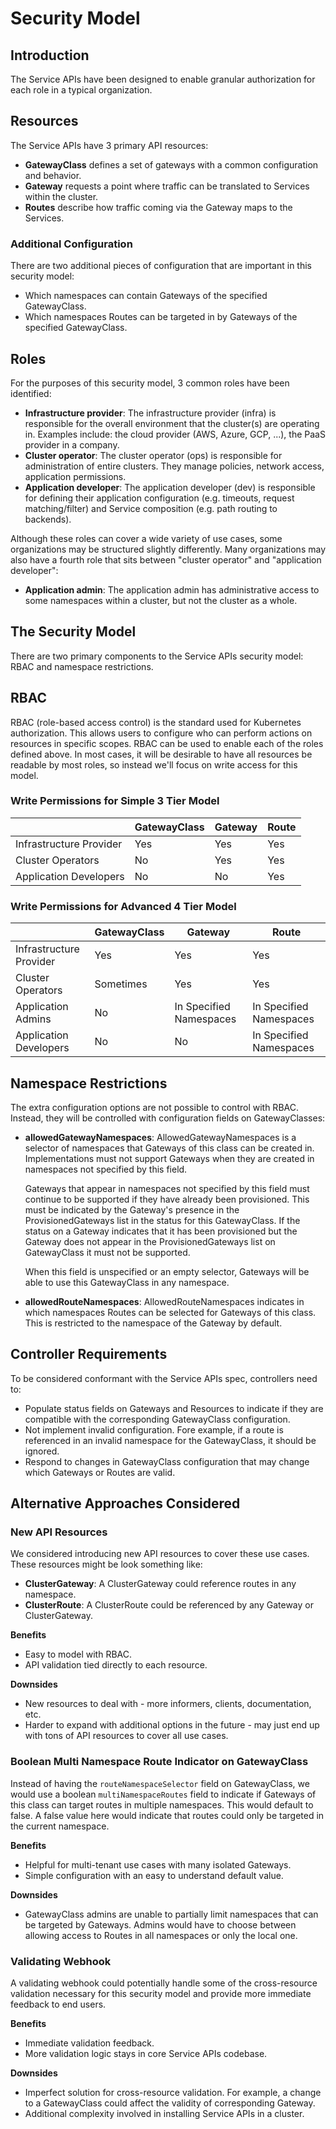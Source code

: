 # Security Model

## Introduction
The Service APIs have been designed to enable granular authorization for each
role in a typical organization. 

## Resources
The Service APIs have 3 primary API resources:

* **GatewayClass** defines a set of gateways with a common configuration and
  behavior.
* **Gateway** requests a point where traffic can be translated to Services
  within the cluster.
* **Routes** describe how traffic coming via the Gateway maps to the Services.

### Additional Configuration
There are two additional pieces of configuration that are important in this
security model:

* Which namespaces can contain Gateways of the specified GatewayClass.
* Which namespaces Routes can be targeted in by Gateways of the specified
  GatewayClass.

## Roles
For the purposes of this security model, 3 common roles have been identified:

* **Infrastructure provider**: The infrastructure provider (infra) is
  responsible for the overall environment that the cluster(s) are operating in.
  Examples include: the cloud provider (AWS, Azure, GCP, ...), the PaaS provider
  in a company.
* **Cluster operator**: The cluster operator (ops) is responsible for
  administration of entire clusters. They manage policies, network access,
  application permissions.
* **Application developer**: The application developer (dev) is responsible for
  defining their application configuration (e.g. timeouts, request
  matching/filter) and Service composition (e.g. path routing to backends). 

Although these roles can cover a wide variety of use cases, some organizations
may be structured slightly differently. Many organizations may also have a
fourth role that sits between "cluster operator" and "application developer":

* **Application admin**: The application admin has administrative access to some
  namespaces within a cluster, but not the cluster as a whole.

## The Security Model
There are two primary components to the Service APIs security model: RBAC and
namespace restrictions.

## RBAC
RBAC (role-based access control) is the standard used for Kubernetes
authorization. This allows users to configure who can perform actions on
resources in specific scopes. RBAC can be used to enable each of the roles
defined above. In most cases, it will be desirable to have all resources be
readable by most roles, so instead we'll focus on write access for this model.

### Write Permissions for Simple 3 Tier Model 
| | GatewayClass | Gateway | Route |
|-|-|-|-|
| Infrastructure Provider | Yes | Yes | Yes |
| Cluster Operators | No | Yes | Yes |
| Application Developers | No | No | Yes |

### Write Permissions for Advanced 4 Tier Model 
| | GatewayClass | Gateway | Route |
|-|-|-|-|
| Infrastructure Provider | Yes | Yes | Yes |
| Cluster Operators | Sometimes | Yes | Yes |
| Application Admins | No | In Specified Namespaces | In Specified Namespaces |
| Application Developers | No | No | In Specified Namespaces |

## Namespace Restrictions
The extra configuration options are not possible to control with RBAC. Instead,
they will be controlled with configuration fields on GatewayClasses:

* **allowedGatewayNamespaces**: AllowedGatewayNamespaces is a selector of
  namespaces that Gateways of this class can be created in. Implementations must
  not support Gateways when they are created in namespaces not specified by this
  field.

  Gateways that appear in namespaces not specified by this field must continue
  to be supported if they have already been provisioned. This must be indicated
  by the Gateway's presence in the ProvisionedGateways list in the status for
  this GatewayClass. If the status on a Gateway indicates that it has been
  provisioned but the Gateway does not appear in the ProvisionedGateways list on
  GatewayClass it must not be supported.

  When this field is unspecified or an empty selector, Gateways will be able to
  use this GatewayClass in any namespace.

* **allowedRouteNamespaces**: AllowedRouteNamespaces indicates in which
  namespaces Routes can be selected for Gateways of this class. This is
  restricted to the namespace of the Gateway by default.
  
## Controller Requirements
To be considered conformant with the Service APIs spec, controllers need to:

* Populate status fields on Gateways and Resources to indicate if they are
  compatible with the corresponding GatewayClass configuration.
* Not implement invalid configuration. Fore example, if a route is referenced in
  an invalid namespace for the GatewayClass, it should be ignored. 
* Respond to changes in GatewayClass configuration that may change which
  Gateways or Routes are valid.

## Alternative Approaches Considered
### New API Resources
We considered introducing new API resources to cover these use cases. These
resources might be look something like:

* **ClusterGateway**: A ClusterGateway could reference routes in any namespace.
* **ClusterRoute**: A ClusterRoute could be referenced by any Gateway or
  ClusterGateway.

**Benefits**

* Easy to model with RBAC.
* API validation tied directly to each resource.

**Downsides**

* New resources to deal with - more informers, clients, documentation, etc.
* Harder to expand with additional options in the future - may just end up with
  tons of API resources to cover all use cases.

### Boolean Multi Namespace Route Indicator on GatewayClass
Instead of having the `routeNamespaceSelector` field on GatewayClass, we would
use a boolean `multiNamespaceRoutes` field to indicate if Gateways of this class
can target routes in multiple namespaces. This would default to false. A false
value here would indicate that routes could only be targeted in the current
namespace. 

**Benefits**

* Helpful for multi-tenant use cases with many isolated Gateways.
* Simple configuration with an easy to understand default value.

**Downsides**

* GatewayClass admins are unable to partially limit namespaces that can be
  targeted by Gateways. Admins would have to choose between allowing access to
  Routes in all namespaces or only the local one.

### Validating Webhook
A validating webhook could potentially handle some of the cross-resource
validation necessary for this security model and provide more immediate feedback
to end users. 

**Benefits**

* Immediate validation feedback.
* More validation logic stays in core Service APIs codebase.

**Downsides**

* Imperfect solution for cross-resource validation. For example, a change to a
  GatewayClass could affect the validity of corresponding Gateway.
* Additional complexity involved in installing Service APIs in a cluster.
